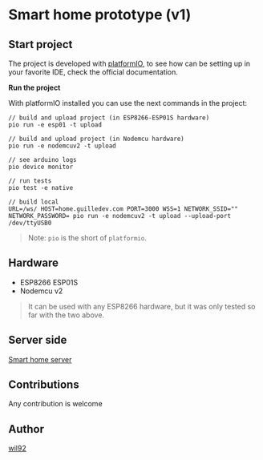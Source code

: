 # Smart home prototype (v1)

## Start project

The project is developed with [platformIO](platformio.com), to see how can be setting up in your favorite IDE, check the official documentation.

**Run the project**

With platformIO installed you can use the next commands in the project:

```
// build and upload project (in ESP8266-ESP01S hardware)
pio run -e esp01 -t upload

// build and upload project (in Nodemcu hardware)
pio run -e nodemcuv2 -t upload

// see arduino logs
pio device monitor

// run tests
pio test -e native

// build local
URL=/ws/ HOST=home.guilledev.com PORT=3000 WSS=1 NETWORK_SSID="" NETWORK_PASSWORD= pio run -e nodemcuv2 -t upload --upload-port /dev/ttyUSB0
```

> Note: `pio` is the short of `platformio`.

## Hardware

- ESP8266 ESP01S
- Nodemcu v2

> It can be used with any ESP8266 hardware, but it was only tested so far with the two above.

## Server side

[Smart home server]()

## Contributions

Any contribution is welcome

## Author

[wil92]()
